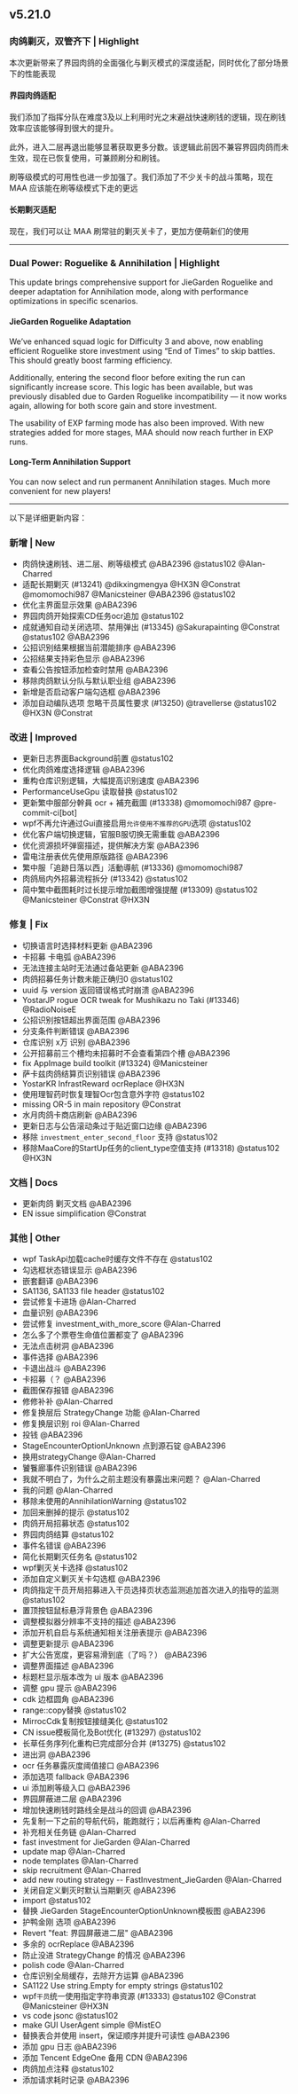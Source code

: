 ## v5.21.0

### 肉鸽剿灭，双管齐下 | Highlight

本次更新带来了界园肉鸽的全面强化与剿灭模式的深度适配，同时优化了部分场景下的性能表现

#### 界园肉鸽适配

我们添加了指挥分队在难度3及以上利用时光之末避战快速刷钱的逻辑，现在刷钱效率应该能够得到很大的提升。

此外，进入二层再退出能够显著获取更多分数。该逻辑此前因不兼容界园肉鸽而未生效，现在已恢复使用，可兼顾刷分和刷钱。

刷等级模式的可用性也进一步加强了。我们添加了不少关卡的战斗策略，现在 MAA 应该能在刷等级模式下走的更远

#### 长期剿灭适配

现在，我们可以让 MAA 刷常驻的剿灭关卡了，更加方便萌新们的使用

----

### Dual Power: Roguelike & Annihilation | Highlight

This update brings comprehensive support for JieGarden Roguelike and deeper adaptation for Annihilation mode, along with performance optimizations in specific scenarios.

#### JieGarden Roguelike Adaptation

We’ve enhanced squad logic for Difficulty 3 and above, now enabling efficient Roguelike store investment using “End of Times” to skip battles. This should greatly boost farming efficiency.

Additionally, entering the second floor before exiting the run can significantly increase score. This logic has been available, but was previously disabled due to Garden Roguelike incompatibility — it now works again, allowing for both score gain and store investment.

The usability of EXP farming mode has also been improved. With new strategies added for more stages, MAA should now reach further in EXP runs.

#### Long-Term Annihilation Support

You can now select and run permanent Annihilation stages. Much more convenient for new players!

----

以下是详细更新内容：

### 新增 | New

* 肉鸽快速刷钱、进二层、刷等级模式 @ABA2396 @status102 @Alan-Charred
* 适配长期剿灭 (#13241) @dikxingmengya @HX3N @Constrat @momomochi987 @Manicsteiner @ABA2396 @status102
* 优化主界面显示效果 @ABA2396
* 界园肉鸽开始探索CD任务ocr追加 @status102
* 成就通知自动关闭选项、禁用弹出 (#13345) @Sakurapainting @Constrat @status102 @ABA2396
* 公招识别结果根据当前潜能排序 @ABA2396
* 公招结果支持彩色显示 @ABA2396
* 查看公告按钮添加检查时禁用 @ABA2396
* 移除肉鸽默认分队与默认职业组 @ABA2396
* 新增是否启动客户端勾选框 @ABA2396
* 添加自动编队选项 忽略干员属性要求 (#13250) @travellerse @status102 @HX3N @Constrat

### 改进 | Improved

* 更新日志界面Background前置 @status102
* 优化肉鸽难度选择逻辑 @ABA2396
* 重构仓库识别逻辑，大幅提高识别速度 @ABA2396
* PerformanceUseGpu 读取替换 @status102
* 更新繁中服部分幹員 ocr + 補充截圖 (#13338) @momomochi987 @pre-commit-ci[bot]
* wpf不再允许通过Gui直接启用`允许使用不推荐的GPU`选项 @status102
* 优化客户端切换逻辑，官服B服切换无需重载 @ABA2396
* 优化资源损坏弹窗描述，提供解决方案 @ABA2396
* 雷电注册表优先使用原版路径 @ABA2396
* 繁中服「追跡日落以西」活動導航 (#13336) @momomochi987
* 肉鸽局内外招募流程拆分 (#13342) @status102
* 简中繁中截图耗时过长提示增加截图增强提醒 (#13309) @status102 @Manicsteiner @Constrat @HX3N

### 修复 | Fix

* 切换语言时选择材料更新 @ABA2396
* 卡招募 卡电弧 @ABA2396
* 无法连接主站时无法通过备站更新 @ABA2396
* 肉鸽招募任务计数未能正确归0 @status102
* uuid 与 version 返回错误格式时崩溃 @ABA2396
* YostarJP rogue OCR tweak for Mushikazu no Taki (#13346) @RadioNoiseE
* 公招识别按钮超出界面范围 @ABA2396
* 分支条件判断错误 @ABA2396
* 仓库识别 x万 识别 @ABA2396
* 公开招募前三个槽均未招募时不会查看第四个槽 @ABA2396
* fix AppImage build toolkit (#13324) @Manicsteiner
* 萨卡兹肉鸽结算页识别错误 @ABA2396
* YostarKR InfrastReward ocrReplace @HX3N
* 使用理智药时恢复理智Ocr包含意外字符 @status102
* missing OR-5 in main repository @Constrat
* 水月肉鸽卡商店刷新 @ABA2396
* 更新日志与公告滚动条过于贴近窗口边缘 @ABA2396
* 移除 `investment_enter_second_floor` 支持 @status102
* 移除MaaCore的StartUp任务的client_type空值支持 (#13318) @status102 @HX3N

### 文档 | Docs

* 更新肉鸽 剿灭文档 @ABA2396
* EN issue simplification @Constrat

### 其他 | Other

* wpf TaskApi加载cache时缓存文件不存在 @status102
* 勾选框状态错误显示 @ABA2396
* 嵌套翻译 @ABA2396
* SA1136, SA1133 file header @status102
* 尝试修复卡进场 @Alan-Charred
* 血量识别 @ABA2396
* 尝试修复 investment_with_more_score @Alan-Charred
* 怎么多了个票卷生命值位置都变了 @ABA2396
* 无法点击树洞 @ABA2396
* 事件选择 @ABA2396
* 卡退出战斗 @ABA2396
* 卡招募（？ @ABA2396
* 截图保存报错 @ABA2396
* 修修补补 @Alan-Charred
* 修复换层后 StrategyChange 功能 @Alan-Charred
* 修复换层识别 roi @Alan-Charred
* 投钱 @ABA2396
* StageEncounterOptionUnknown 点到源石锭 @ABA2396
* 换用strategyChange @Alan-Charred
* 饕餮廊事件识别错误 @ABA2396
* 我就不明白了，为什么之前主题没有暴露出来问题？ @Alan-Charred
* 我的问题 @Alan-Charred
* 移除未使用的AnnihilationWarning @status102
* 加回来删掉的提示 @status102
* 肉鸽开局招募状态 @status102
* 界园肉鸽结算 @status102
* 事件名错误 @ABA2396
* 简化长期剿灭任务名 @status102
* wpf剿灭关卡选择 @status102
* 添加自定义剿灭关卡勾选框 @ABA2396
* 肉鸽指定干员开局招募进入干员选择页状态监测追加首次进入的指导的监测 @status102
* 置顶按钮鼠标悬浮背景色 @ABA2396
* 调整模拟器分辨率不支持的描述 @ABA2396
* 添加开机自启与系统通知相关注册表提示 @ABA2396
* 调整更新提示 @ABA2396
* 扩大公告宽度，更容易滑到底（了吗？） @ABA2396
* 调整界面描述 @ABA2396
* 标题栏显示版本改为 ui 版本 @ABA2396
* 调整 gpu 提示 @ABA2396
* cdk 边框圆角 @ABA2396
* range::copy替换 @status102
* MirrocCdk复制按钮接缝美化 @status102
* CN issue模板简化及Bot优化 (#13297) @status102
* 长草任务序列化重构已完成部分合并 (#13275) @status102
* 进出洞 @ABA2396
* ocr 任务暴露灰度阈值接口 @ABA2396
* 添加选项 fallback @ABA2396
* ui 添加刷等级入口 @ABA2396
* 界园屏蔽进二层 @ABA2396
* 增加快速刷钱时路线全是战斗的回调 @ABA2396
* 先复制一下之前的导航代码，能跑就行；以后再重构 @Alan-Charred
* 补充相关任务链 @Alan-Charred
* fast investment for JieGarden @Alan-Charred
* update map @Alan-Charred
* node templates @Alan-Charred
* skip recruitment @Alan-Charred
* add new routing strategy -- FastInvestment_JieGarden @Alan-Charred
* 关闭自定义剿灭时默认当期剿灭 @ABA2396
* import @status102
* 替换 JieGarden StageEncounterOptionUnknown模板图 @ABA2396
* 护鸭金刚 选项 @ABA2396
* Revert "feat: 界园屏蔽进二层" @ABA2396
* 多余的 ocrReplace @ABA2396
* 防止没进 StrategyChange 的情况 @ABA2396
* polish code @Alan-Charred
* 仓库识别全局缓存，去除开方运算 @ABA2396
* SA1122 Use string.Empty for empty strings @status102
* wpf`干员`统一使用指定字符串资源 (#13333) @status102 @Constrat @Manicsteiner @HX3N
* vs code jsonc @status102
* make GUI UserAgent simple @MistEO
* 替换表合并使用 insert，保证顺序并提升可读性 @ABA2396
* 添加 gpu 日志 @ABA2396
* 添加 Tencent EdgeOne 备用 CDN @ABA2396
* 肉鸽加点注释 @status102
* 添加请求耗时记录 @ABA2396
